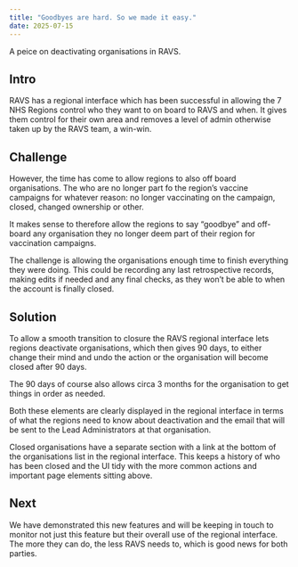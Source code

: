 ```yaml
---
title: "Goodbyes are hard. So we made it easy."
date: 2025-07-15
---
```


A peice on deactivating organisations in RAVS.


## Intro

RAVS has a regional interface which has been successful in allowing the 7 NHS Regions control who they want to on board to RAVS and when. It gives them control for their own area and removes a level of admin otherwise taken up by the RAVS team, a win-win.


## Challenge
However, the time has come to allow regions to also off board organisations. The who are no longer part fo the region’s vaccine campaigns for whatever reason: no longer vaccinating on the campaign, closed, changed ownership or other.

It makes sense to therefore allow the regions to say “goodbye” and off-board any organisation they no longer deem part of their region for vaccination campaigns.

The challenge is allowing the organisations enough time to finish everything they were doing. This could be recording any last retrospective records, making edits if needed and any final checks, as they won’t be able to when the account is finally closed.


## Solution

To allow a smooth transition to closure the RAVS regional interface lets regions deactivate organisations, which then gives 90 days, to either change their mind and undo the action or the organisation will become closed after 90 days.

The 90 days of course also allows circa 3 months for the organisation to get things in order as needed. 

Both these elements are clearly displayed in the regional interface in terms of what the regions need to know about deactivation and the email that will be sent to the Lead Administrators at that organisation.

Closed organisations have a separate section with a link at the bottom of the organisations list in the regional interface. This keeps a history of who has been closed and the UI tidy with the more common actions and important page elements sitting above.



## Next
We have demonstrated this new features and will be keeping in touch to monitor not just this feature but their overall use of the regional interface. The more they can do, the less RAVS needs to, which is good news for both parties.

